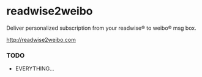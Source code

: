 readwise2weibo
=========

Deliver personalized subscription from your readwise® to weibo® msg box.

http://readwise2weibo.com

### TODO

* EVERYTHING...
